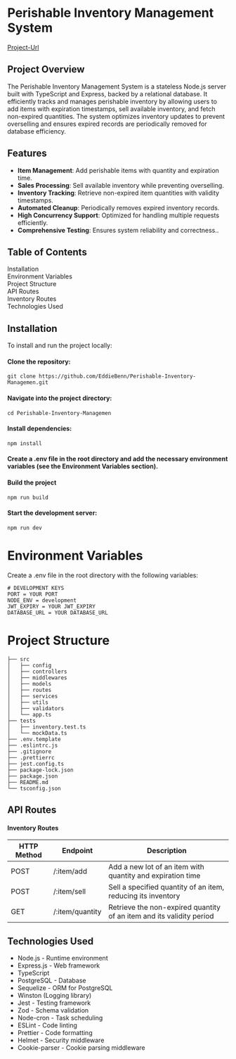 # Perishable Inventory Management System

[Project-Url](https://edidiong-ndaobong-lendsqr-be-test.onrender.com)

## Project Overview
The Perishable Inventory Management System is a stateless Node.js server built with TypeScript and Express, backed by a relational database. It efficiently tracks and manages perishable inventory by allowing users to add items with expiration timestamps, sell available inventory, and fetch non-expired quantities. The system optimizes inventory updates to prevent overselling and ensures expired records are periodically removed for database efficiency.

## Features
- **Item Management**: Add perishable items with quantity and expiration time.
- **Sales Processing**: Sell available inventory while preventing overselling.
- **Inventory Tracking**: Retrieve non-expired item quantities with validity timestamps.
- **Automated Cleanup**: Periodically removes expired inventory records.
- **High Concurrency Support**: Optimized for handling multiple requests efficiently.
- **Comprehensive Testing**: Ensures system reliability and correctness..


## Table of Contents
Installation<br />
Environment Variables<br />
Project Structure<br />
API Routes<br />
Inventory Routes<br />
Technologies Used<br />


## Installation
To install and run the project locally:

#### Clone the repository:

``` 
git clone https://github.com/EddieBenn/Perishable-Inventory-Managemen.git
```
#### Navigate into the project directory:

```
cd Perishable-Inventory-Managemen
```

#### Install dependencies:

```
npm install
```

#### Create a .env file in the root directory and add the necessary environment variables (see the Environment Variables section).


#### Build the project

```
npm run build
```


#### Start the development server:

```
npm run dev
```

# Environment Variables
Create a .env file in the root directory with the following variables:

```
# DEVELOPMENT KEYS
PORT = YOUR PORT
NODE_ENV = development
JWT_EXPIRY = YOUR JWT_EXPIRY
DATABASE_URL = YOUR DATABASE_URL
```


# Project Structure

```
├── src
│   ├── config
│   ├── controllers
│   ├── middlewares
│   ├── models
│   ├── routes
│   ├── services
│   ├── utils
│   ├── validators
│   └── app.ts
├── tests
│   ├── inventory.test.ts
│   └── mockData.ts
├── .env.template
├── .eslintrc.js
├── .gitignore
├── .prettierrc
├── jest.config.ts
├── package-lock.json
├── package.json
├── README.md
└── tsconfig.json
```


## API Routes
#### Inventory Routes

<table>
  <thead>
    <tr>
      <th>HTTP Method</th>
      <th>Endpoint</th>
      <th>Description</th>
    </tr>
  </thead>
  <tbody>
    <tr>
      <td>POST</td>
      <td>/:item/add</td>
      <td>Add a new lot of an item with quantity and expiration time</td>
    </tr>
    <tr>
      <td>POST</td>
      <td>/:item/sell</td>
      <td>Sell a specified quantity of an item, reducing its inventory</td>
    </tr>
    <tr>
      <td>GET</td>
      <td>/:item/quantity</td>
      <td>Retrieve the non-expired quantity of an item and its validity period</td>
    </tr>
  </tbody>
</table>


## Technologies Used

<ul>
<li>
Node.js - Runtime environment
</li>
<li>
Express.js - Web framework
</li>
<li>
TypeScript
</li>
<li>
PostgreSQL - Database
</li>
<li>
Sequelize - ORM for PostgreSQL
</li>
<li>
Winston (Logging library)
</li>
<li>
Jest - Testing framework
</li>
<li>
Zod - Schema validation
</li>
<li>
Node-cron - Task scheduling
</li>
<li>
ESLint - Code linting
</li>
<li>
Prettier - Code formatting
</li>
<li>
Helmet - Security middleware
</li>
<li>
Cookie-parser - Cookie parsing middleware
</li>
</ul>
